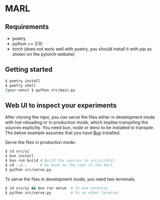 # MARL
## Requirements
- poetry
- python >=  3.10
- torch (does not work well with poetry, you should install it with pip as shown on the pytorch website)

## Getting started
```bash
$ poetry install
$ poetry shell
(your-venv) $ python src/main.py
```

## Web UI to inspect your experiments
After cloning the repo, you can serve the files either in development mode with hot-reloading or in production mode, which implies transpiling the sources explicitly. You need bun, node or deno to be installed to transpile. The below example assumes that you have [Bun](https://bun.sh/) installed.

Serve the files in production mode:
```bash
$ cd src/ui
$ bun install
$ bun run build # Build the sources to src/ui/dist.
$ cd ../..      # Go back to the root of the marl.
$ python src/serve.py
```

To serve the files in development mode, you need two terminals.
```bash
$ cd src/ui && bun run serve  # In one terminal
$ python src/serve.py         # In an other terminal
```
